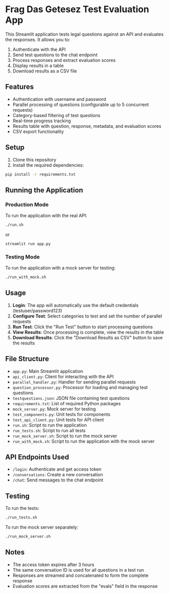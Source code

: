 # Frag Das Getesez Test Evaluation App

This Streamlit application tests legal questions against an API and evaluates the responses. It allows you to:

1. Authenticate with the API
2. Send test questions to the chat endpoint
3. Process responses and extract evaluation scores
4. Display results in a table
5. Download results as a CSV file

## Features

- Authentication with username and password
- Parallel processing of questions (configurable up to 5 concurrent requests)
- Category-based filtering of test questions
- Real-time progress tracking
- Results table with question, response, metadata, and evaluation scores
- CSV export functionality

## Setup

1. Clone this repository
2. Install the required dependencies:

```bash
pip install -r requirements.txt
```

## Running the Application

### Production Mode

To run the application with the real API:

```bash
./run.sh
```

or

```bash
streamlit run app.py
```

### Testing Mode

To run the application with a mock server for testing:

```bash
./run_with_mock.sh
```

## Usage

1. **Login**: The app will automatically use the default credentials (testuser/password123)
2. **Configure Test**: Select categories to test and set the number of parallel requests
3. **Run Test**: Click the "Run Test" button to start processing questions
4. **View Results**: Once processing is complete, view the results in the table
5. **Download Results**: Click the "Download Results as CSV" button to save the results

## File Structure

- `app.py`: Main Streamlit application
- `api_client.py`: Client for interacting with the API
- `parallel_handler.py`: Handler for sending parallel requests
- `question_processor.py`: Processor for loading and managing test questions
- `testquestions.json`: JSON file containing test questions
- `requirements.txt`: List of required Python packages
- `mock_server.py`: Mock server for testing
- `test_components.py`: Unit tests for components
- `test_api_client.py`: Unit tests for API client
- `run.sh`: Script to run the application
- `run_tests.sh`: Script to run all tests
- `run_mock_server.sh`: Script to run the mock server
- `run_with_mock.sh`: Script to run the application with the mock server

## API Endpoints Used

- `/login`: Authenticate and get access token
- `/conversations`: Create a new conversation
- `/chat`: Send messages to the chat endpoint

## Testing

To run the tests:

```bash
./run_tests.sh
```

To run the mock server separately:

```bash
./run_mock_server.sh
```

## Notes

- The access token expires after 3 hours
- The same conversation ID is used for all questions in a test run
- Responses are streamed and concatenated to form the complete response
- Evaluation scores are extracted from the "evals" field in the response
